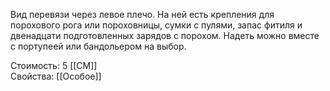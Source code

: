 Вид перевязи через левое плечо. На ней есть крепления для порохового рога или пороховницы, сумки с пулями, запас фитиля и двенадцати подготовленных зарядов с порохом. Надеть можно вместе с портупеей или бандольером на выбор.


Стоимость: 5 [[СМ]]<br>
Свойства: [[Особое]]